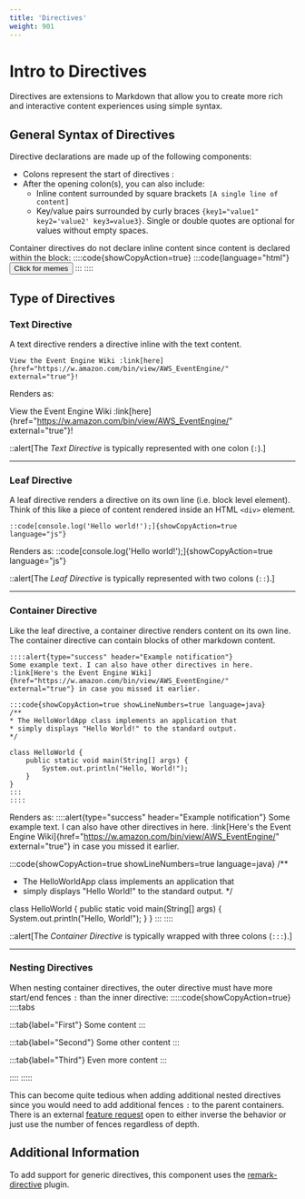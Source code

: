 ```yaml
---
title: 'Directives'
weight: 901
---
```


# Intro to Directives 

Directives are extensions to Markdown that allow you to create more rich and interactive content experiences using simple syntax.

## General Syntax of Directives

Directive declarations are made up of the following components:
* Colons represent the start of directives :
* After the opening colon(s), you can also include:
  * Inline content surrounded by square brackets `[A single line of content]`
  * Key/value pairs surrounded by curly braces `{key1="value1" key2='value2' key3=value3}`. Single or double quotes are optional for values without empty spaces.

Container directives do not declare inline content since content is declared within the block:
::::code{showCopyAction=true}
:::code{language="html"}
<button>
    Click for memes
</button>
:::
::::

## Type of Directives

### Text Directive
A text directive renders a directive inline with the text content.

```
View the Event Engine Wiki :link[here]{href="https://w.amazon.com/bin/view/AWS_EventEngine/" external="true"}!
```

Renders as:

View the Event Engine Wiki :link[here]{href="https://w.amazon.com/bin/view/AWS_EventEngine/" external="true"}!

::alert[The *Text Directive* is typically represented with one colon (`:`).]

---

### Leaf Directive
A leaf directive renders a directive on its own line (i.e. block level element). Think of this like a piece of content rendered inside an HTML `<div>` element.

```
::code[console.log('Hello world!');]{showCopyAction=true language="js"}
```
Renders as:
::code[console.log('Hello world!');]{showCopyAction=true language="js"}

::alert[The *Leaf Directive* is typically represented with two colons (`::`).]

---

### Container Directive
Like the leaf directive, a container directive renders content on its own line. The container directive can contain blocks of other markdown content. 

```
::::alert{type="success" header="Example notification"}
Some example text. I can also have other directives in here.
:link[Here's the Event Engine Wiki]{href="https://w.amazon.com/bin/view/AWS_EventEngine/" external="true"} in case you missed it earlier.

:::code{showCopyAction=true showLineNumbers=true language=java}
/** 
* The HelloWorldApp class implements an application that
* simply displays "Hello World!" to the standard output.
*/

class HelloWorld {
    public static void main(String[] args) {
        System.out.println("Hello, World!"); 
    }
}
:::
::::
```

Renders as:
::::alert{type="success" header="Example notification"}
Some example text. I can also have other directives in here.
:link[Here's the Event Engine Wiki]{href="https://w.amazon.com/bin/view/AWS_EventEngine/" external="true"} in case you missed it earlier.

:::code{showCopyAction=true showLineNumbers=true language=java}
/** 
* The HelloWorldApp class implements an application that
* simply displays "Hello World!" to the standard output.
*/

class HelloWorld {
    public static void main(String[] args) {
        System.out.println("Hello, World!"); 
    }
}
:::
::::

::alert[The *Container Directive* is typically wrapped with three colons (`:::`).]

---

### Nesting Directives
When nesting container directives, the outer directive must have more start/end fences `:` than the inner directive:
:::::code{showCopyAction=true}
::::tabs

:::tab{label="First"}
Some content
:::

:::tab{label="Second"}
Some other content
:::

:::tab{label="Third"}
Even more content
:::

::::
:::::

This can become quite tedious when adding additional nested directives since you would need to add additional fences `:`
to the parent containers. There is an external [feature request](https://github.com/micromark/micromark-extension-directive/issues/8) open to either inverse the behavior or just use the number of fences
regardless of depth.

## Additional Information
To add support for generic directives, this component uses the [remark-directive](https://github.com/remarkjs/remark-directive) plugin.
